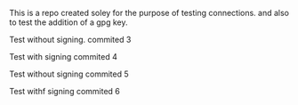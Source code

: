  This is a repo created soley for the purpose of testing connections.
 and also to test the addition of a gpg key.
 
Test without signing. commited 3

Test with signing commited 4

Test without signing commited 5

Test withf signing commited 6
